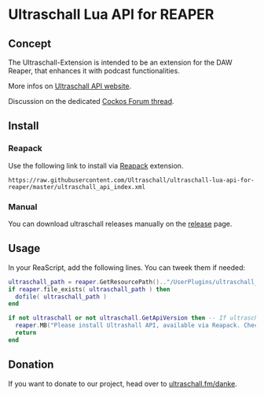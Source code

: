 # Ultraschall Lua API for REAPER

## Concept

The Ultraschall-Extension is intended to be an extension for the DAW Reaper, that enhances it with podcast functionalities.

More infos on [Ultraschall API website](https://mespotin.uber.space/Ultraschall/US_Api_Introduction_and_Concepts.html#Introduction_001_Api).

Discussion on the dedicated [Cockos Forum thread](https://forum.cockos.com/showthread.php?t=214539).

## Install

### Reapack

Use the following link to install via [Reapack](https://www.reapack.com) extension.

`https://raw.githubusercontent.com/Ultraschall/ultraschall-lua-api-for-reaper/master/ultraschall_api_index.xml`

### Manual

You can download ultraschall releases manually on the [release](https://github.com/Ultraschall/ultraschall-lua-api-for-reaper/releases) page.

## Usage

In your ReaScript, add the following lines. You can tweek them if needed:

```lua
ultraschall_path = reaper.GetResourcePath().."/UserPlugins/ultraschall_api.lua"
if reaper.file_exists( ultraschall_path ) then
  dofile( ultraschall_path )
end

if not ultraschall or not ultraschall.GetApiVersion then -- If ultraschall loading failed of if it doesn't have the functions you want to use
  reaper.MB("Please install Ultrashall API, available via Reapack. Check online doc of the script for more infos.\nhttps://github.com/Ultraschall/ultraschall-lua-api-for-reaper", "Error", 0)
  return
end
```

## Donation

If you want to donate to our project, head over to [ultraschall.fm/danke](ultraschall.fm/dankeultraschall.fm/danke).
